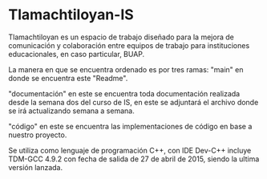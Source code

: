 # Tlamachtiloyan-IS
Tlamachtiloyan es un espacio de trabajo diseñado para la mejora de comunicación y colaboración entre equipos de trabajo 
para instituciones educacionales, en caso particular, BUAP.

La manera en que se encuentra ordenado es por tres ramas:
"main" en donde se encuentra este "Readme".

"documentación" en este se encuentra toda documentación realizada desde la semana dos del curso de IS, en este se adjuntará
el archivo donde se irá actualizando semana a semana.

"código" en este se encuentra las implementaciones de código en base a nuestro proyecto.

Se utiliza como lenguaje de programación C++, con IDE Dev-C++ incluye TDM-GCC 4.9.2 con fecha de salida de 27 de abril de 2015,
siendo la ultima versión lanzada.
